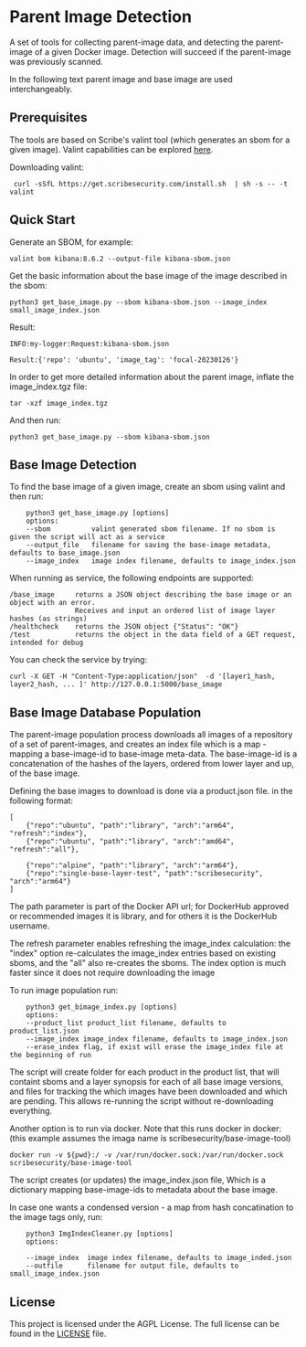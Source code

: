 # Parent Image Detection
A set of tools for collecting parent-image data, and detecting the parent-image of a given Docker image.
Detection will succeed if the parent-image was previously scanned.

In the following text parent image and base image are used interchangeably.

## Prerequisites
The tools are based on Scribe's valint tool (which generates an sbom for a given image). Valint capabilities can be explored [here](https://scribe-security.netlify.app/docs/CLI/valint/). 

Downloading valint:

``` curl -sSfL https://get.scribesecurity.com/install.sh  | sh -s -- -t valint```

## Quick Start

Generate an SBOM, for example:

```valint bom kibana:8.6.2 --output-file kibana-sbom.json```

Get the basic information about the base image of the image described in the sbom:

```python3 get_base_image.py --sbom kibana-sbom.json --image_index small_image_index.json```

Result:
```
INFO:my-logger:Request:kibana-sbom.json

Result:{'repo': 'ubuntu', 'image_tag': 'focal-20230126'}
```

In order to get more detailed information about the parent image, inflate the image_index.tgz file:
    
```tar -xzf image_index.tgz```

And then run:
    
```python3 get_base_image.py --sbom kibana-sbom.json```
    


## Base Image Detection
To find the base image of a given image, create an sbom using valint and then run:
```
    python3 get_base_image.py [options]
    options:
    --sbom          valint generated sbom filename. If no sbom is given the script will act as a service
    --output_file   filename for saving the base-image metadata, defaults to base_image.json
    --image_index   image index filename, defaults to image_index.json
```

When running as service, the following endpoints are supported:
```
/base_image     returns a JSON object describing the base image or an object with an error. 
                Receives and input an ordered list of image layer hashes (as strings)
/healthcheck    returns the JSON object {"Status": "OK"}
/test           returns the object in the data field of a GET request, intended for debug
```

You can check the service by trying:
```
curl -X GET -H "Content-Type:application/json"  -d '[layer1_hash, layer2_hash, ... ]' http://127.0.0.1:5000/base_image

```


## Base Image Database Population

The parent-image population process downloads all images of a repository of a set of parent-images, and creates an index file which is a map - mapping a base-image-id to base-image meta-data.
The base-image-id is a concatenation of the hashes of the layers, ordered from lower layer and up, of the base image.

Defining the base images to download is done via a product.json file. in the following format:
```
[
    {"repo":"ubuntu", "path":"library", "arch":"arm64", "refresh":"index"},
    {"repo":"ubuntu", "path":"library", "arch":"amd64", "refresh":"all"},

    {"repo":"alpine", "path":"library", "arch":"arm64"},
    {"repo":"single-base-layer-test", "path":"scribesecurity", "arch":"arm64"}
]
```

The path parameter is part of the Docker API url; for DockerHub approved or recommended images it is library, and for others it is the DockerHub username.

The refresh parameter enables refreshing the image_index calculation: the "index" option re-calculates the image_index entries based on existing sboms, and the "all" also re-creates the sboms. The index option is much faster since it does not require downloading the image

To run image population run:
```
    python3 get_bimage_index.py [options]
    options:
    --product_list product_list filename, defaults to product_list.json
    --image_index image_index filename, defaults to image_index.json
    --erase_index flag, if exist will erase the image_index file at the beginning of run
```

The script will create folder for each product in the product list, that will containt sboms and a layer synopsis for each of all base image versions,  and files for tracking the which images have been downloaded and which are pending. This allows re-running the script without re-downloading everything.



Another option is to run via docker. Note that this runs docker in docker:
(this example assumes the imaga name is scribesecurity/base-image-tool)
```
docker run -v ${pwd}:/ -v /var/run/docker.sock:/var/run/docker.sock  scribesecurity/base-image-tool
```

The script creates (or updates) the image_index.json file, Which is a dictionary mapping base-image-ids to metadata about the base image.

In case one wants a condensed version - a map from hash concatination to the image tags only, run:

```
    python3 ImgIndexCleaner.py [options]
    options:

    --image_index  image index filename, defaults to image_inded.json
    --outfile      filename for output file, defaults to small_image_index.json
```


## License 
This project is licensed under the AGPL License. The full license can be found in the [LICENSE](agpl-3.0.txt) file.